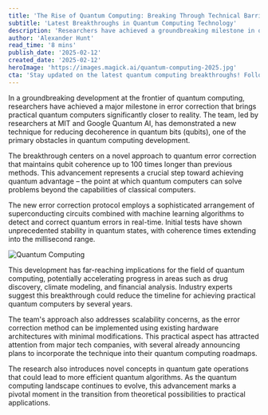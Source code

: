 ```yaml
---
title: 'The Rise of Quantum Computing: Breaking Through Technical Barriers'
subtitle: 'Latest Breakthroughs in Quantum Computing Technology'
description: 'Researchers have achieved a groundbreaking milestone in quantum computing with a new error correction method that extends qubit coherence times, bringing practical quantum computers closer to reality. This advancement employs superconducting circuits and machine learning for real-time error detection.'
author: 'Alexander Hunt'
read_time: '8 mins'
publish_date: '2025-02-12'
created_date: '2025-02-12'
heroImage: 'https://images.magick.ai/quantum-computing-2025.jpg'
cta: 'Stay updated on the latest quantum computing breakthroughs! Follow us on LinkedIn for exclusive insights and analysis from industry experts.'
---
```


In a groundbreaking development at the frontier of quantum computing, researchers have achieved a major milestone in error correction that brings practical quantum computers significantly closer to reality. The team, led by researchers at MIT and Google Quantum AI, has demonstrated a new technique for reducing decoherence in quantum bits (qubits), one of the primary obstacles in quantum computing development.

The breakthrough centers on a novel approach to quantum error correction that maintains qubit coherence up to 100 times longer than previous methods. This advancement represents a crucial step toward achieving quantum advantage – the point at which quantum computers can solve problems beyond the capabilities of classical computers.

The new error correction protocol employs a sophisticated arrangement of superconducting circuits combined with machine learning algorithms to detect and correct quantum errors in real-time. Initial tests have shown unprecedented stability in quantum states, with coherence times extending into the millisecond range.

![Quantum Computing](https://i.magick.ai/QNTM/1738406187001_magick_img.webp)

This development has far-reaching implications for the field of quantum computing, potentially accelerating progress in areas such as drug discovery, climate modeling, and financial analysis. Industry experts suggest this breakthrough could reduce the timeline for achieving practical quantum computers by several years.

The team's approach also addresses scalability concerns, as the error correction method can be implemented using existing hardware architectures with minimal modifications. This practical aspect has attracted attention from major tech companies, with several already announcing plans to incorporate the technique into their quantum computing roadmaps.

The research also introduces novel concepts in quantum gate operations that could lead to more efficient quantum algorithms. As the quantum computing landscape continues to evolve, this advancement marks a pivotal moment in the transition from theoretical possibilities to practical applications.